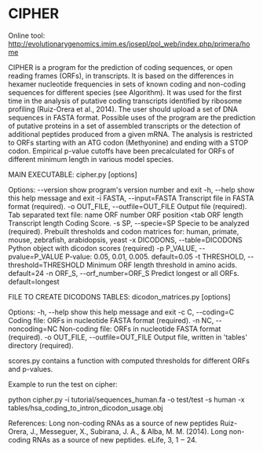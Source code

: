 # CIPHER
Online tool: http://evolutionarygenomics.imim.es/josepl/pol_web/index.php/primera/home

CIPHER is a program for the prediction of coding sequences, or open reading frames (ORFs), in transcripts. It is based on the differences in hexamer nucleotide frequencies in sets of known coding and non-coding sequences for different species (see Algorithm). It was used for the first time in the analysis of putative coding transcripts identified by ribosome profiling (Ruiz-Orera et al., 2014).  The user should upload a set of DNA sequences in FASTA format. Possible uses of the program are the prediction of putative proteins in a set of assembled transcripts or the detection of additional peptides produced from a given mRNA. The analysis is restricted to ORFs starting with an ATG codon (Methyonine) and ending with a STOP codon. Empirical p-value cutoffs have been precalculated for ORFs of different minimum length in various model species. 

MAIN EXECUTABLE: cipher.py  [options]

Options:
  --version             show program's version number and exit
  -h, --help            show this help message and exit
  -i FASTA, --input=FASTA
                        Transcript file in FASTA format (required).
  -o OUT_FILE, --outfile=OUT_FILE
                        Output file (required). Tab separated text file: name
                        <tab> ORF number <tab> ORF position <tab ORF length
                        <tab> Transcript length <tab> Coding Score.
  -s SP, --specie=SP    Specie to be analyzed (required). Prebuilt thresholds
                        and codon matrices for: human, primate, mouse,
                        zebrafish, arabidopsis, yeast
  -x DICODONS, --table=DICODONS
                        Python object with dicodon scores (required)
  -p P_VALUE, --pvalue=P_VALUE
                        P-value: 0.05, 0.01, 0.005. default=0.05
  -t THRESHOLD, --threshold=THRESHOLD
                        Minimum ORF length threshold in amino acids.
                        default=24
  -n ORF_S, --orf_number=ORF_S
                        Predict longest or all ORFs. default=longest

                        
FILE TO CREATE DICODONS TABLES: dicodon_matrices.py  [options]

Options:
  -h, --help            show this help message and exit
  -c C, --coding=C      Coding file: ORFs in nucleotide FASTA format
                        (required).
  -n NC, --noncoding=NC
                        Non-coding file: ORFs in nucleotide FASTA format
                        (required).
  -o OUT_FILE, --outfile=OUT_FILE
                        Output file, written in 'tables' directory (required).


scores.py contains a function with computed thresholds for different ORFs and p-values.


Example to run the test on cipher:

python cipher.py -i tutorial/sequences_human.fa -o test/test -s human -x tables/hsa_coding_to_intron_dicodon_usage.obj

References:
Long non-coding RNAs as a source of new peptides Ruiz-Orera, J., Messeguer, X., Subirana, J. A., & Alba, M. M. (2014). Long non-coding RNAs as a source of new peptides. eLife, 3, 1 ‒ 24.



